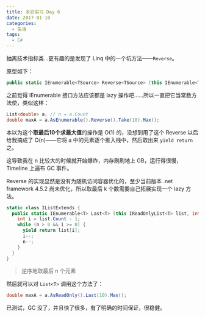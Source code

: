 ```yaml
---
title: 永安实习 Day 6
date: 2017-01-18
categories:
  - 生活
tags:
  - C#
---
```


抽离技术指标类…更有趣的是发现了 Linq 中的一个坑方法——`Reverse`。

<!--more-->

原型如下：

```c#
public static IEnumerable<TSource> Reverse<TSource> (this IEnumerable<TSource> source);
```

之前觉得 IEnumerable 接口方法应该都是 lazy 操作吧……所以一直把它当常数方法使，类似这样：

```c#
List<double> a; // n = a.Count
double maxA = a.AsEnumerable().Reverse().Take(10).Max();
```

本以为这个**取最后10个求最大值**的操作是 O(1) 的，没想到用了这个 Reverse 以后给我搞成了 O(n)——它将 a 中的元素逐个推入栈中，然后取出来 `yield return` 之。

这导致我在 n 比较大的时候就开始爆炸，内存刷刷地上 GB，运行得很慢，Timeline 上遍布 GC 事件。

Reverse 的实现显然是没有为随机访问容器优化的，至少当前版本 .net framework 4.5.2 尚未优化，所以取最后 k 个数需要自己拓展实现一个 lazy 方法。

```c#
static class IListExtends {
  public static IEnumerable<T> Last<T> (this IReadOnlyList<T> list, int n) {
    int i = list.Count - 1;
    while (n > 0 && i >= 0) {
      yield return list[i];
      i--;
      n--;
    }
  }
}
```

> 逆序地取最后 n 个元素

然后就可以对 `List<T>` 调用这个方法了：

```c#
double maxA = a.AsReadOnly().Last(10).Max();
```

已测试，GC 没了，并且快了很多，有了明确的时间保证，很稳健。